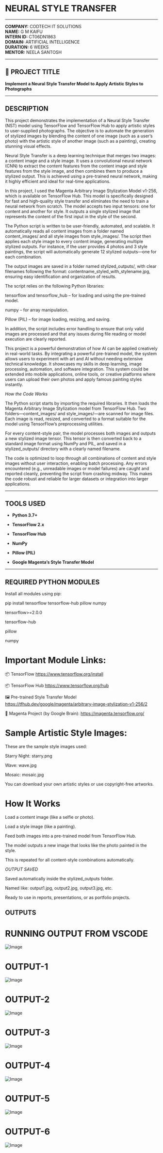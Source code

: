 # NEURAL STYLE TRANSFER

---

**COMPANY:**  CODTECH IT SOLUTIONS  
**NAME:**  G M KAIFU  
**INTERN ID:**  CT06DN1863  
**DOMAIN:**  ARTIFICIAL INTELLIGENCE  
**DURATION:**  6 WEEKS  
**MENTOR:**  NEELA SANTOSH

---

## 📌 PROJECT TITLE  
**Implement a Neural Style Transfer Model to Apply Artistic Styles to Photographs**

---

##  DESCRIPTION

This project demonstrates the implementation of a Neural Style Transfer (NST) model using TensorFlow and TensorFlow Hub to apply artistic styles to user-supplied photographs. The objective is to automate the generation of stylized images by blending the content of one image (such as a user’s photo) with the artistic style of another image (such as a painting), creating stunning visual effects.

Neural Style Transfer is a deep learning technique that merges two images: a content image and a style image. It uses a convolutional neural network (CNN) to extract the content features from the content image and style features from the style image, and then combines them to produce a stylized output. This is achieved using a pre-trained neural network, making it highly efficient and ideal for real-time applications.

In this project, I used the Magenta Arbitrary Image Stylization Model v1-256, which is available on TensorFlow Hub. This model is specifically designed for fast and high-quality style transfer and eliminates the need to train a neural network from scratch. The model accepts two input tensors: one for content and another for style. It outputs a single stylized image that represents the content of the first input in the style of the second.

The Python script is written to be user-friendly, automated, and scalable. It automatically reads all content images from a folder named content_images/ and all style images from style_images/. The script then applies each style image to every content image, generating multiple stylized outputs. For instance, if the user provides 4 photos and 3 style paintings, the script will automatically generate 12 stylized outputs—one for each combination.

The output images are saved in a folder named stylized_outputs/, with clear filenames following the format:
contentname_styled_with_stylename.jpg, ensuring easy identification and organization of results.

The script relies on the following Python libraries:

tensorflow and tensorflow_hub – for loading and using the pre-trained model.

numpy – for array manipulation.

Pillow (PIL) – for image loading, resizing, and saving.

In addition, the script includes error handling to ensure that only valid images are processed and that any issues during file reading or model execution are clearly reported.

This project is a powerful demonstration of how AI can be applied creatively in real-world tasks. By integrating a powerful pre-trained model, the system allows users to experiment with art and AI without needing extensive technical knowledge. It showcases my skills in deep learning, image processing, automation, and software integration. This system could be extended into mobile applications, online tools, or creative platforms where users can upload their own photos and apply famous painting styles instantly.

_How the Code Works_

The Python script starts by importing the required libraries. It then loads the Magenta Arbitrary Image Stylization model from TensorFlow Hub. Two folders—content_images/ and style_images/—are scanned for image files. Each image is read, resized, and converted to a format suitable for the model using TensorFlow’s preprocessing utilities.

For every content-style pair, the model processes both images and outputs a new stylized image tensor. This tensor is then converted back to a standard image format using NumPy and PIL, and saved in a stylized_outputs/ directory with a clearly named filename.

The code is optimized to loop through all combinations of content and style images without user interaction, enabling batch processing. Any errors encountered (e.g., unreadable images or model failures) are caught and reported cleanly, preventing the script from crashing midway. This makes the code robust and reliable for larger datasets or integration into larger applications.




---

##  TOOLS USED  

- **Python 3.7+**
 
- **TensorFlow 2.x**
    
- **TensorFlow Hub**
   
- **NumPy**
  
- **Pillow (PIL)**
  
- **Google Magenta’s Style Transfer Model**

---

##  REQUIRED PYTHON MODULES

Install all modules using pip:

pip install tensorflow tensorflow-hub pillow numpy

tensorflow>=2.0.0

tensorflow-hub

pillow

numpy


# Important Module Links:

📦 TensorFlow
https://www.tensorflow.org/install

📦 TensorFlow Hub
https://www.tensorflow.org/hub

🖼️ Pre-trained Style Transfer Model
https://tfhub.dev/google/magenta/arbitrary-image-stylization-v1-256/2

🧠 Magenta Project (by Google Brain):
https://magenta.tensorflow.org/

# Sample Artistic Style Images:

These are the sample style images used:

Starry Night: starry.png

Wave: wave.jpg

Mosaic: mosaic.jpg

You can download your own artistic styles or use copyright-free artworks.


# How It Works

Load a content image (like a selfie or photo).

Load a style image (like a painting).

Feed both images into a pre-trained model from TensorFlow Hub.

The model outputs a new image that looks like the photo painted in the style.

This is repeated for all content-style combinations automatically.

_OUTPUT SAVED_

Saved automatically inside the stylized_outputs folder.

Named like: output1.jpg, output2.jpg, output3.jpg, etc.

Ready to use in reports, presentations, or as portfolio projects.

## OUTPUTS

# RUNNING OUTPUT FROM VSCODE
![Image](https://github.com/user-attachments/assets/10650296-427c-4bfb-b4ea-0df48cd7167e)

# OUTPUT-1

![Image](https://github.com/user-attachments/assets/fca7ddcf-9c96-4492-ba73-3842a5055a35)

# OUTPUT-2

![Image](https://github.com/user-attachments/assets/b09f0314-1b4a-4aba-bd06-700dd2e715d3)

# OUTPUT-3

![Image](https://github.com/user-attachments/assets/e4236be6-dbe4-403a-8d9e-90c33996b03a)

# OUTPUT-4

![Image](https://github.com/user-attachments/assets/2d940e7f-7c24-4c11-9878-784ec105c9b8)

# OUTPUT-5

![Image](https://github.com/user-attachments/assets/9b5cc1fc-4278-4c51-82b2-b11676da5780)

# OUTPUT-6
![Image](https://github.com/user-attachments/assets/01445141-ec46-4ab0-b642-33956977e695)
